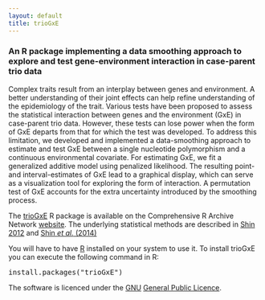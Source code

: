 ```yaml
---
layout: default
title: trioGxE
---
```


### An R package implementing a data smoothing approach to explore and test gene-environment interaction in case-parent trio data

Complex traits result from an interplay between genes and environment. A better understanding of their joint effects can help refine understanding of the epidemiology of the trait. Various tests have been proposed to assess the statistical interaction between genes and the environment (GxE) in case-parent trio data. However, these tests can lose power when the form of GxE departs from that for which the test was developed. To address this limitation, we developed and implemented a data-smoothing approach to estimate and test GxE between a single nucleotide polymorphism and a continuous environmental covariate. For estimating GxE, we fit a generalized additive model using penalized likelihood. The resulting point- and interval-estimates of GxE lead to a graphical display, which can serve as a visualization tool for exploring the form of interaction. A permutation test of GxE accounts for the extra uncertainty introduced by the smoothing process.

The [trioGxE](http://cran.r-project.org/package=trioGxE) R package is available on the Comprehensive R Archive Network <a href="http://cran.r-project.org">website</a>. The underlying statistical methods are described in <a href="http://www.sfu.ca/content/dam/sfu/stat/alumnitheses/2012/Shin_thes-final.pdf">Shin 2012</a> and <a href="http://dx.doi.org/10.1515/sagmb-2013-0023">Shin <i>et al.</i> (2014)</a>

You will have to have <a href="http://www.r-project.org">R</a> installed on your system to use it. To install trioGxE you can execute the following command in R:

<pre>install.packages(&quot;trioGxE&quot;)</pre>

The software is licenced under the <a href="http://www.gnu.org">GNU</a> <a href="http://www.gnu.org/licenses/gpl.html">General Public Licence</a>.